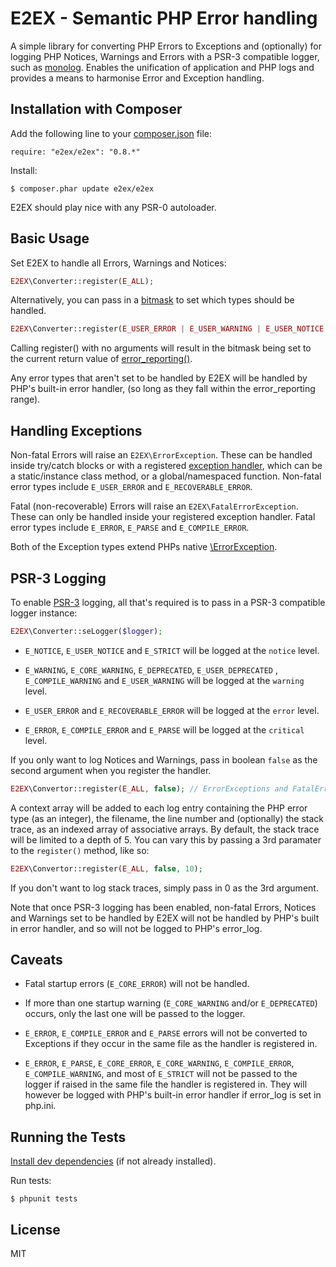 E2EX - Semantic PHP Error handling
==================================

A simple library for converting PHP Errors to Exceptions and (optionally) for logging PHP Notices, Warnings and Errors with a PSR-3 compatible logger, such as [monolog](https://github.com/Seldaek/monolog). Enables the unification of application and PHP logs and provides a means to harmonise Error and Exception handling.


Installation with Composer
--------------------------

Add the following line to your [composer.json](http://getcomposer.org/doc/00-intro.md#declaring-dependencies) file:
    
    require: "e2ex/e2ex": "0.8.*"

Install:

    $ composer.phar update e2ex/e2ex

E2EX should play nice with any PSR-0 autoloader.


Basic Usage
-----------

Set E2EX to handle all Errors, Warnings and Notices:

```php
E2EX\Converter::register(E_ALL);
```

Alternatively, you can pass in a [bitmask](http://php.net/manual/en/errorfunc.constants.php) to set which types should be handled.

```php
E2EX\Converter::register(E_USER_ERROR | E_USER_WARNING | E_USER_NOTICE | E_USER_DEPRECIATED);
```

Calling register() with no arguments will result in the bitmask being set to the current return value of [error_reporting()](http://php.net/manual/en/function.error-reporting.php).

Any error types that aren't set to be handled by E2EX will be handled by PHP's built-in error handler, (so long as they fall within the error_reporting range). 


Handling Exceptions
-------------------

Non-fatal Errors will raise an `E2EX\ErrorException`. These can be handled inside try/catch blocks or with a registered [exception handler](http://php.net/manual/en/function.set-exception-handler.php), which can be a static/instance class method, or a global/namespaced function. Non-fatal error types include `E_USER_ERROR` and `E_RECOVERABLE_ERROR`. 

Fatal (non-recoverable) Errors will raise an `E2EX\FatalErrorException`. These can only be handled inside your registered exception handler. Fatal error types include `E_ERROR`, `E_PARSE` and `E_COMPILE_ERROR`.

Both of the Exception types extend PHPs native [\ErrorException](http://php.net/manual/en/class.errorexception.php).


PSR-3 Logging
------------

To enable [PSR-3](https://github.com/php-fig/fig-standards/blob/master/accepted/PSR-3-logger-interface.md) logging, all that's required is to pass in a PSR-3 compatible logger instance:

```php
E2EX\Converter::seLogger($logger);
```

- `E_NOTICE`, `E_USER_NOTICE` and `E_STRICT` will be logged at the `notice` level. 

- `E_WARNING`, `E_CORE_WARNING`, `E_DEPRECATED`, `E_USER_DEPRECATED` , `E_COMPILE_WARNING` and `E_USER_WARNING`  will be logged at the `warning` level.
 
- `E_USER_ERROR` and `E_RECOVERABLE_ERROR` will be logged at the `error` level.
 
- `E_ERROR`, `E_COMPILE_ERROR` and `E_PARSE` will be logged at the `critical` level.

If you only want to log Notices and Warnings, pass in boolean `false` as the second argument when you register the handler.

```php
E2EX\Convertor::register(E_ALL, false); // ErrorExceptions and FatalErrorExceptions will not be passed to the Logger
```

A context array will be added to each log entry containing the PHP error type (as an integer), the filename, the line number and (optionally) the stack trace, as an indexed array of associative arrays. By default, the stack trace will be limited to a depth of 5. You can vary this by passing a 3rd paramater to the `register()` method, like so:

```php
E2EX\Convertor::register(E_ALL, false, 10);
```

If you don't want to log stack traces, simply pass in 0 as the 3rd argument.

Note that once PSR-3 logging has been enabled, non-fatal Errors, Notices and Warnings set to be handled by E2EX will not be handled by PHP's built in error handler, and so will not be logged to PHP's error_log. 


Caveats
-------

  - Fatal startup errors (`E_CORE_ERROR`) will not be handled.

  - If more than one startup warning (`E_CORE_WARNING` and/or `E_DEPRECATED`) occurs, only the last one will be passed to the logger.  

  - `E_ERROR`, `E_COMPILE_ERROR` and `E_PARSE` errors will not be converted to Exceptions if they occur in the same file as the handler is registered in. 
  
  - `E_ERROR`, `E_PARSE`, `E_CORE_ERROR`, `E_CORE_WARNING`, `E_COMPILE_ERROR`, `E_COMPILE_WARNING`, and most of `E_STRICT` will not be passed to the logger if raised in the same file the handler is registered in. They will however be logged with PHP's built-in error handler if error_log is set in php.ini.


Running the Tests
-----------------

[Install dev dependencies](http://getcomposer.org/doc/04-schema.md#require-dev) (if not already installed).

Run tests:

    $ phpunit tests


License
-------

MIT